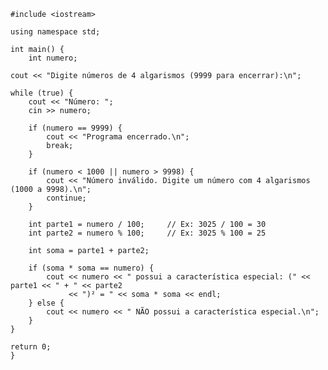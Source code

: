     #include <iostream>
    
    using namespace std;
    
    int main() {
        int numero;

    cout << "Digite números de 4 algarismos (9999 para encerrar):\n";

    while (true) {
        cout << "Número: ";
        cin >> numero;

        if (numero == 9999) {
            cout << "Programa encerrado.\n";
            break;
        }

        if (numero < 1000 || numero > 9998) {
            cout << "Número inválido. Digite um número com 4 algarismos (1000 a 9998).\n";
            continue;
        }

        int parte1 = numero / 100;     // Ex: 3025 / 100 = 30
        int parte2 = numero % 100;     // Ex: 3025 % 100 = 25

        int soma = parte1 + parte2;

        if (soma * soma == numero) {
            cout << numero << " possui a característica especial: (" << parte1 << " + " << parte2 
                 << ")² = " << soma * soma << endl;
        } else {
            cout << numero << " NÃO possui a característica especial.\n";
        }
    }

    return 0;
    }
